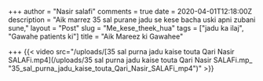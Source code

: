 +++
author = "Nasir salafi"
comments = true
date = 2020-04-01T12:18:00Z
description = "Aik marrez 35 sal purane jadu se kese bacha uski apni zubani sune,"
layout = "Post"
slug = "Me_kese_theek_hua"
tags = ["jadu ka ilaj", "Gawahe patients ki"]
title = "Aik Mareez ki Gawahee"

+++
{{< video src="/uploads/[35 sal purna jadu kaise touta Qari Nasir SALAFi.mp4](/uploads/35 sal purna jadu kaise touta Qari Nasir SALAFi.mp_ "35_sal_purna_jadu_kaise_touta_Qari_Nasir_SALAFi_mp4")" >}}
